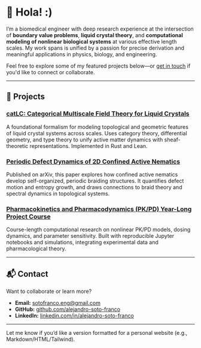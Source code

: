# 👋 Hola! :)

I’m a biomedical engineer with deep research experience at the intersection of **boundary value problems**, **liquid crystal theory**, and **computational modeling of nonlinear biological systems** at various effective length scales. My work spans is unified by a passion for precise derivation and meaningful applications in physics, biology, and engineering.

Feel free to explore some of my featured projects below—or [get in touch](#contact) if you'd like to connect or collaborate.

---

## 🚀 Projects

### [catLC: Categorical Multiscale Field Theory for Liquid Crystals](https://github.com/alejandro-soto-franco/catLC)
A foundational formalism for modeling topological and geometric features of liquid crystal systems across scales. Uses category theory, differential geometry, and type theory to unify active matter dynamics with sheaf-theoretic representations. Implemented in Rust and Lean.

### [Periodic Defect Dynamics of 2D Confined Active Nematics](https://arxiv.org/abs/2503.10880)
Published on arXiv, this paper explores how confined active nematics develop self-organized, periodic braiding structures. It quantifies defect motion and entropy growth, and draws connections to braid theory and spectral dynamics in topological systems.

### [Pharmacokinetics and Pharmacodynamics (PK/PD) Year-Long Project Course](https://github.com/alejandro-soto-franco/jhu-pkpd-2324)
Course-length computational research on nonlinear PK/PD models, dosing dynamics, and parameter sensitivity. Built with reproducible Jupyter notebooks and simulations, integrating experimental data and pharmacological theory.

---

## 📬 Contact

Want to collaborate or learn more?

- **Email:** [sotofranco.eng@gmail.com](mailto:sotofranco.eng@gmail.com)  
- **GitHub:** [github.com/alejandro-soto-franco](https://github.com/alejandro-soto-franco)  
- **LinkedIn:** [linkedin.com/in/alejandro-soto-franco](https://www.linkedin.com/in/alejandro-soto-franco-500573209/)  

---

Let me know if you’d like a version formatted for a personal website (e.g., Markdown/HTML/Tailwind).
